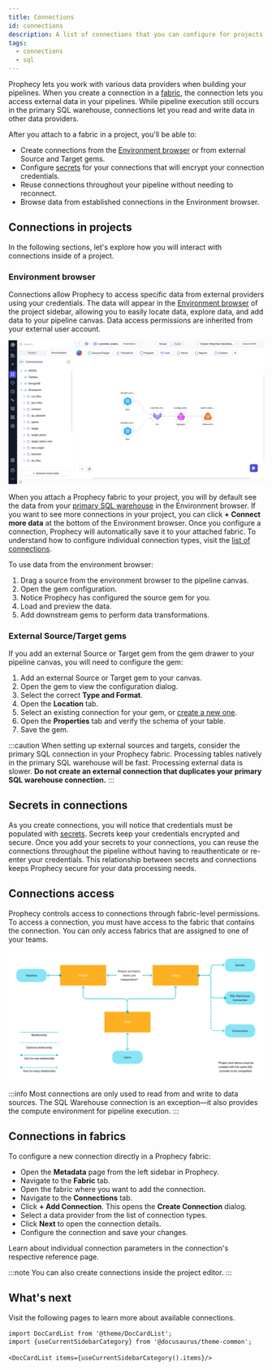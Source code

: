 ```yaml
---
title: Connections
id: connections
description: A list of connections that you can configure for projects
tags:
  - connections
  - sql
---
```


Prophecy lets you work with various data providers when building your pipelines. When you create a connection in a [fabric](docs/core/prophecy-fabrics/prophecy-fabrics.md), the connection lets you access external data in your pipelines. While pipeline execution still occurs in the primary SQL warehouse, connections let you read and write data in other data providers.

After you attach to a fabric in a project, you'll be able to:

- Create connections from the [Environment browser](/analysts/project-editor#sidebar) or from external Source and Target gems.
- Configure [secrets](#secrets-in-connections) for your connections that will encrypt your connection credentials.
- Reuse connections throughout your pipeline without needing to reconnect.
- Browse data from established connections in the Environment browser.

## Connections in projects

In the following sections, let's explore how you will interact with connections inside of a project.

### Environment browser

Connections allow Prophecy to access specific data from external providers using your credentials. The data will appear in the [Environment browser](/analysts/project-editor) of the project sidebar, allowing you to easily locate data, explore data, and add data to your pipeline canvas. Data access permissions are inherited from your external user account.

![Environment browser](img/environment-tab-connections.png)

When you attach a Prophecy fabric to your project, you will by default see the data from your [primary SQL warehouse](/core/prophecy-fabrics/) in the Environment browser. If you want to see more connections in your project, you can click **+ Connect more data** at the bottom of the Environment browser. Once you configure a connection, Prophecy will automatically save it to your attached fabric. To understand how to configure individual connection types, visit the [list of connections](docs/core/prophecy-fabrics/connections/connections.md).

To use data from the environment browser:

1. Drag a source from the environment browser to the pipeline canvas.
1. Open the gem configuration.
1. Notice Prophecy has configured the source gem for you.
1. Load and preview the data.
1. Add downstream gems to perform data transformations.

### External Source/Target gems

If you add an external Source or Target gem from the gem drawer to your pipeline canvas, you will need to configure the gem:

1. Add an external Source or Target gem to your canvas.
1. Open the gem to view the configuration dialog.
1. Select the correct **Type and Format**.
1. Open the **Location** tab.
1. Select an existing connection for your gem, or [create a new one](docs/core/prophecy-fabrics/connections/connections.md).
1. Open the **Properties** tab and verify the schema of your table.
1. Save the gem.

:::caution
When setting up external sources and targets, consider the primary SQL connection in your Prophecy fabric. Processing tables natively in the primary SQL warehouse will be fast. Processing external data is slower. **Do not create an external connection that duplicates your primary SQL warehouse connection.**
:::

## Secrets in connections

As you create connections, you will notice that credentials must be populated with [secrets](docs/core/prophecy-fabrics/secrets.md). Secrets keep your credentials encrypted and secure. Once you add your secrets to your connections, you can reuse the connections throughout the pipeline without having to reauthenticate or re-enter your credentials. This relationship between secrets and connections keeps Prophecy secure for your data processing needs.

## Connections access

Prophecy controls access to connections through fabric-level permissions. To access a connection, you must have access to the fabric that contains the connection. You can only access fabrics that are assigned to one of your teams.

![Connections access diagram](img/connections-fabrics-projects.png)

:::info
Most connections are only used to read from and write to data sources. The SQL Warehouse connection is an exception—it also provides the compute environment for pipeline execution.
:::

## Connections in fabrics

To configure a new connection directly in a Prophecy fabric:

- Open the **Metadata** page from the left sidebar in Prophecy.
- Navigate to the **Fabric** tab.
- Open the fabric where you want to add the connection.
- Navigate to the **Connections** tab.
- Click **+ Add Connection**. This opens the **Create Connection** dialog.
- Select a data provider from the list of connection types.
- Click **Next** to open the connection details.
- Configure the connection and save your changes.

Learn about individual connection parameters in the connection's respective reference page.

:::note
You can also create connections inside the project editor.
:::

## What's next

Visit the following pages to learn more about available connections.

```mdx-code-block
import DocCardList from '@theme/DocCardList';
import {useCurrentSidebarCategory} from '@docusaurus/theme-common';

<DocCardList items={useCurrentSidebarCategory().items}/>
```
